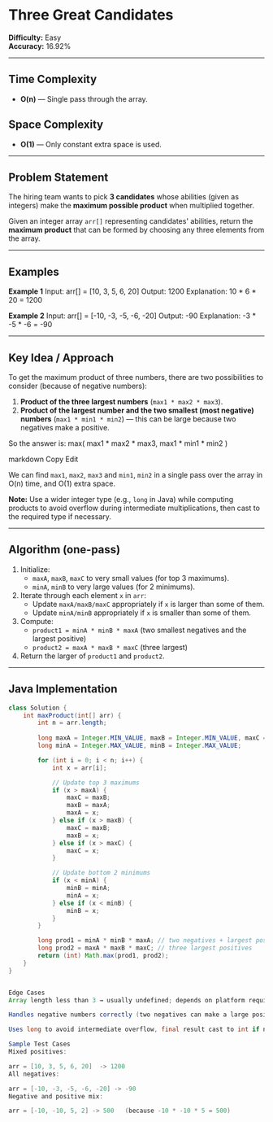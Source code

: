 # Three Great Candidates

**Difficulty:** Easy  
**Accuracy:** 16.92%  

---

## Time Complexity
- **O(n)** — Single pass through the array.

## Space Complexity
- **O(1)** — Only constant extra space is used.

---

## Problem Statement
The hiring team wants to pick **3 candidates** whose abilities (given as integers) make the **maximum possible product** when multiplied together.

Given an integer array `arr[]` representing candidates' abilities, return the **maximum product** that can be formed by choosing any three elements from the array.

---

## Examples

**Example 1**
Input: arr[] = [10, 3, 5, 6, 20]
Output: 1200
Explanation: 10 * 6 * 20 = 1200


**Example 2**
Input: arr[] = [-10, -3, -5, -6, -20]
Output: -90
Explanation: -3 * -5 * -6 = -90


---

## Key Idea / Approach

To get the maximum product of three numbers, there are two possibilities to consider (because of negative numbers):

1. **Product of the three largest numbers** (`max1 * max2 * max3`).
2. **Product of the largest number and the two smallest (most negative) numbers** (`max1 * min1 * min2`) — this can be large because two negatives make a positive.

So the answer is:
max( max1 * max2 * max3, max1 * min1 * min2 )

markdown
Copy
Edit

We can find `max1`, `max2`, `max3` and `min1`, `min2` in a single pass over the array in O(n) time, and O(1) extra space.

**Note:** Use a wider integer type (e.g., `long` in Java) while computing products to avoid overflow during intermediate multiplications, then cast to the required type if necessary.

---

## Algorithm (one-pass)
1. Initialize:
   - `maxA`, `maxB`, `maxC` to very small values (for top 3 maximums).
   - `minA`, `minB` to very large values (for 2 minimums).
2. Iterate through each element `x` in `arr`:
   - Update `maxA/maxB/maxC` appropriately if `x` is larger than some of them.
   - Update `minA/minB` appropriately if `x` is smaller than some of them.
3. Compute:
   - `product1 = minA * minB * maxA`  (two smallest negatives and the largest positive)
   - `product2 = maxA * maxB * maxC`  (three largest)
4. Return the larger of `product1` and `product2`.

---

## Java Implementation

```java
class Solution {
    int maxProduct(int[] arr) {
        int n = arr.length;
        
        long maxA = Integer.MIN_VALUE, maxB = Integer.MIN_VALUE, maxC = Integer.MIN_VALUE;
        long minA = Integer.MAX_VALUE, minB = Integer.MAX_VALUE;

        for (int i = 0; i < n; i++) {
            int x = arr[i];

            // Update top 3 maximums
            if (x > maxA) {
                maxC = maxB;
                maxB = maxA;
                maxA = x;
            } else if (x > maxB) {
                maxC = maxB;
                maxB = x;
            } else if (x > maxC) {
                maxC = x;
            }

            // Update bottom 2 minimums
            if (x < minA) {
                minB = minA;
                minA = x;
            } else if (x < minB) {
                minB = x;
            }
        }

        long prod1 = minA * minB * maxA; // two negatives + largest positive
        long prod2 = maxA * maxB * maxC; // three largest positives
        return (int) Math.max(prod1, prod2);
    }
}


Edge Cases
Array length less than 3 → usually undefined; depends on platform requirements.

Handles negative numbers correctly (two negatives can make a large positive).

Uses long to avoid intermediate overflow, final result cast to int if needed.

Sample Test Cases
Mixed positives:

arr = [10, 3, 5, 6, 20]  -> 1200
All negatives:

arr = [-10, -3, -5, -6, -20] -> -90
Negative and positive mix:

arr = [-10, -10, 5, 2] -> 500   (because -10 * -10 * 5 = 500)
